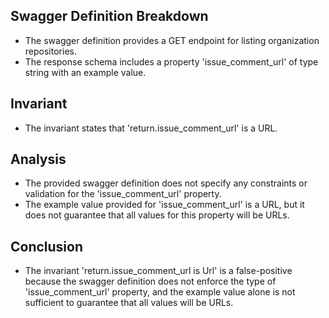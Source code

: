 ## Swagger Definition Breakdown
- The swagger definition provides a GET endpoint for listing organization repositories.
- The response schema includes a property 'issue_comment_url' of type string with an example value.

## Invariant
- The invariant states that 'return.issue_comment_url' is a URL.

## Analysis
- The provided swagger definition does not specify any constraints or validation for the 'issue_comment_url' property.
- The example value provided for 'issue_comment_url' is a URL, but it does not guarantee that all values for this property will be URLs.

## Conclusion
- The invariant 'return.issue_comment_url is Url' is a false-positive because the swagger definition does not enforce the type of 'issue_comment_url' property, and the example value alone is not sufficient to guarantee that all values will be URLs.

